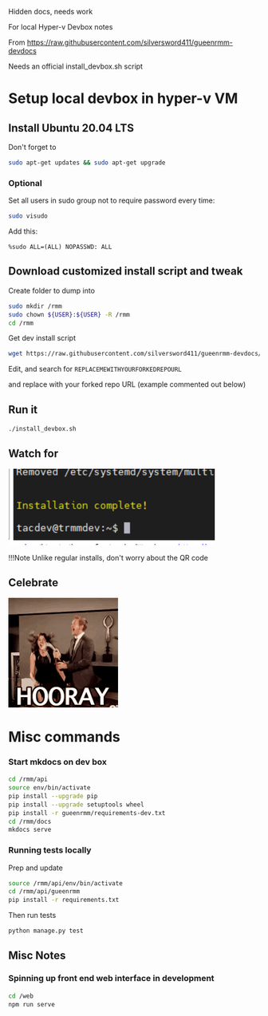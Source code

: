 
Hidden docs, needs work

For local Hyper-v Devbox notes

From https://raw.githubusercontent.com/silversword411/gueenrmm-devdocs

Needs an official install_devbox.sh script

# Setup local devbox in hyper-v VM




## Install Ubuntu 20.04 LTS
Don't forget to 

```bash
sudo apt-get updates && sudo apt-get upgrade
```

### Optional
Set all users in sudo group not to require password every time:

```bash
sudo visudo
```

Add this:

```
%sudo ALL=(ALL) NOPASSWD: ALL
```

## Download customized install script and tweak

Create folder to dump into

```bash
sudo mkdir /rmm
sudo chown ${USER}:${USER} -R /rmm
cd /rmm
```

Get dev install script
```bash
wget https://raw.githubusercontent.com/silversword411/gueenrmm-devdocs/blob/main/install_devbox.sh
```

Edit, and search for `REPLACEMEWITHYOURFORKEDREPOURL`

and replace with your forked repo URL (example commented out below)

## Run it

```bash
./install_devbox.sh
```
## Watch for

![Image](images/installcomplete.png)

!!!Note Unlike regular installs, don't worry about the QR code

## Celebrate

![Image](images/celebrate.gif)







# Misc commands

### Start mkdocs on dev box

```bash
cd /rmm/api
source env/bin/activate
pip install --upgrade pip
pip install --upgrade setuptools wheel
pip install -r gueenrmm/requirements-dev.txt
cd /rmm/docs
mkdocs serve
```

### Running tests locally

Prep and update

```bash
source /rmm/api/env/bin/activate
cd /rmm/api/gueenrmm
pip install -r requirements.txt
```

Then run tests

```bash
python manage.py test
```

## Misc Notes

### Spinning up front end web interface in development


```bash
cd /web
npm run serve
```